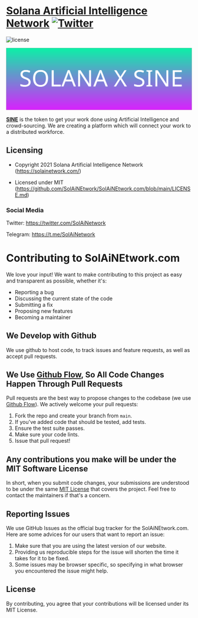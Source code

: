 # [Solana Artificial Intelligence Network](https://solainetwork.com/) [![Twitter](https://img.shields.io/twitter/follow/SolAiNetwork?style=social)](https://twitter.com/SolAiNetwork)

![license](https://img.shields.io/badge/license-MIT-blue.svg)

![Product Presentation Image](https://raw.githubusercontent.com/sinetoken/public/main/poster/poster.svg)

**[SINE](https://solainetwork.com/)** is the token to get your work done using Artificial Intelligence and crowd-sourcing. We are creating a platform which will connect your work to a distributed workforce.

## Licensing

- Copyright 2021 Solana Artificial Intelligence Network (https://solainetwork.com/)

- Licensed under MIT (https://github.com/SolAiNEtwork/SolAiNEtwork.com/blob/main/LICENSE.md)

### Social Media

Twitter: <https://twitter.com/SolAiNetwork>

Telegram: <https://t.me/SolAiNetwork>

# Contributing to SolAiNEtwork.com

We love your input! We want to make contributing to this project as easy and transparent as possible, whether it's:

- Reporting a bug
- Discussing the current state of the code
- Submitting a fix
- Proposing new features
- Becoming a maintainer

## We Develop with Github

We use github to host code, to track issues and feature requests, as well as accept pull requests.

## We Use [Github Flow](https://guides.github.com/introduction/flow/index.html), So All Code Changes Happen Through Pull Requests

Pull requests are the best way to propose changes to the codebase (we use [Github Flow](https://guides.github.com/introduction/flow/index.html)). We actively welcome your pull requests:

1. Fork the repo and create your branch from `main`.
2. If you've added code that should be tested, add tests.
3. Ensure the test suite passes.
4. Make sure your code lints.
5. Issue that pull request!

## Any contributions you make will be under the MIT Software License

In short, when you submit code changes, your submissions are understood to be under the same [MIT License](http://choosealicense.com/licenses/mit/) that covers the project. Feel free to contact the maintainers if that's a concern.

## Reporting Issues

We use GitHub Issues as the official bug tracker for the SolAiNEtwork.com. Here are some advices for our users that want to report an issue:

1. Make sure that you are using the latest version of our website.
2. Providing us reproducible steps for the issue will shorten the time it takes for it to be fixed.
3. Some issues may be browser specific, so specifying in what browser you encountered the issue might help.

## License

By contributing, you agree that your contributions will be licensed under its MIT License.
